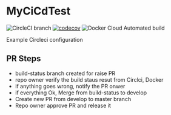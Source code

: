 # MyCiCdTest
![CircleCI branch](https://img.shields.io/circleci/project/github/Mathavana/MyCiCdTest/master.svg?style=popout)
[![codecov](https://codecov.io/gh/Mathavana/MyCiCdTest/branch/master/graph/badge.svg)](https://codecov.io/gh/Mathavana/MyCiCdTest)
![Docker Cloud Automated build](https://img.shields.io/docker/cloud/automated/math08avan/aspnetcore-my-ci-cd-test.svg?style=popout)

Example Circleci configuration

## PR Steps
- build-status branch created for raise PR
- repo owner verify the build staus resut from Circlci, Docker
- if anything goes wrong, notify the PR onwer
- if everything Ok, Merge from build-status to develop
- Create new PR from develop to master branch
- Repo owner approve PR and release it
